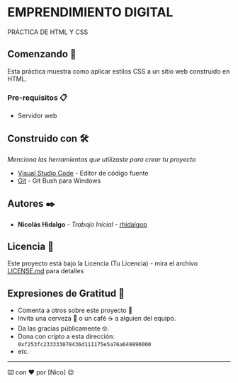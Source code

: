 # EMPRENDIMIENTO DIGITAL

PRÁCTICA DE HTML Y CSS

## Comenzando 🚀

Esta práctica muestra como aplicar estilos CSS a un sitio web construido en HTML.



### Pre-requisitos 📋

* Servidor web

## Construido con 🛠️

_Menciona las herramientas que utilizaste para crear tu proyecto_

* [Visual Studio Code](https://code.visualstudio.com/) - Editor de código fuente
* [Git](https://git-scm.com/) - Git Bush para Windows

## Autores ✒️

* **Nicolás Hidalgo** - *Trabajo Inicial* - [rhidalgop](https://github.com/NicoHidalgo21/Laboratorio-css)

## Licencia 📄

Este proyecto está bajo la Licencia (Tu Licencia) - mira el archivo [LICENSE.md](LICENSE.md) para detalles

## Expresiones de Gratitud 🎁

* Comenta a otros sobre este proyecto 📢
* Invita una cerveza 🍺 o un café ☕ a alguien del equipo. 
* Da las gracias públicamente 🤓.
* Dona con cripto a esta dirección: `0xf253fc233333078436d111175e5a76a649890000`
* etc.



---
⌨️ con ❤️ por [Nico] 😊